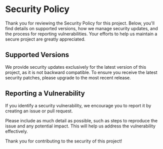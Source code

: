 # Security Policy

Thank you for reviewing the Security Policy for this project. Below, you'll find details on supported versions, how we manage security updates, and the process for reporting vulnerabilities. Your efforts to help us maintain a secure project are greatly appreciated.

## Supported Versions

We provide security updates exclusively for the latest version of this project, as it is not backward compatible. To ensure you receive the latest security patches, please upgrade to the most recent release.

## Reporting a Vulnerability

If you identify a security vulnerability, we encourage you to report it by creating an issue or pull request.

Please include as much detail as possible, such as steps to reproduce the issue and any potential impact. This will help us address the vulnerability effectively.

Thank you for contributing to the security of this project!
